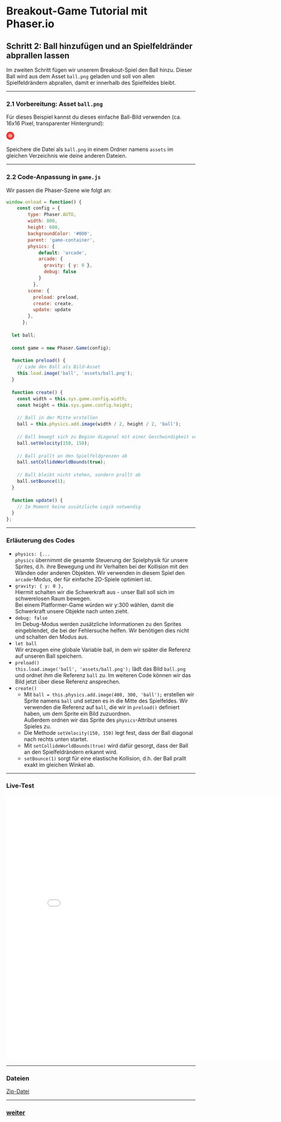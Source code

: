  <meta charset="utf-8" />
  <title>Breakout</title>
  <link rel="stylesheet" href="https://Hi2272.github.io/StyleMD.css">


# Breakout-Game Tutorial mit Phaser.io

## Schritt 2: Ball hinzufügen und an Spielfeldränder abprallen lassen

Im zweiten Schritt fügen wir unserem Breakout-Spiel den Ball hinzu. Dieser Ball wird aus dem Asset `ball.png` geladen und soll von allen Spielfeldrändern abprallen, damit er innerhalb des Spielfeldes bleibt.

---

### 2.1 Vorbereitung: Asset `ball.png`

Für dieses Beispiel kannst du dieses einfache Ball-Bild verwenden (ca. 16x16 Pixel, transparenter Hintergrund):

![ball.png](01Ball/assets/ball.png)  

Speichere die Datei als `ball.png` in einem Ordner namens `assets` im gleichen Verzeichnis wie deine anderen Dateien.

---

### 2.2 Code-Anpassung in `game.js`

Wir passen die Phaser-Szene wie folgt an:

```js
window.onload = function() {
    const config = {
        type: Phaser.AUTO,
        width: 800,
        height: 600,
        backgroundColor: '#000',
        parent: 'game-container',
        physics: {                      
            default: 'arcade',           
            arcade: {
              gravity: { y: 0 },
              debug: false
            }
          },
        scene: {
          preload: preload,
          create: create,
          update: update
        },
      };

  let ball;

  const game = new Phaser.Game(config);

  function preload() {
    // Lade den Ball als Bild-Asset
    this.load.image('ball', 'assets/ball.png');
  }

  function create() {
    const width = this.sys.game.config.width;
    const height = this.sys.game.config.height;

    // Ball in der Mitte erstellen
    ball = this.physics.add.image(width / 2, height / 2, 'ball');
  
    // Ball bewegt sich zu Beginn diagonal mit einer Geschwindigkeit von 150
    ball.setVelocity(150, 150);

    // Ball prallt an den Spielfeldgrenzen ab
    ball.setCollideWorldBounds(true);

    // Ball bleibt nicht stehen, sondern prallt ab
    ball.setBounce(1);
  }

  function update() {
    // Im Moment keine zusätzliche Logik notwendig
  }
};
```

---

### Erläuterung des Codes
- `physics: {...`  
`physics` übernimmt die gesamte Steuerung der Spielphysik für unsere Sprites, d.h. ihre Bewegung und ihr Verhalten bei der Kollision mit den Wänden oder anderen Objekten.
Wir verwenden in diesem Spiel den `arcade`-Modus, der für einfache 2D-Spiele optimiert ist.
- `gravity: { y: 0 },`  
Hiermit schalten wir die Schwerkraft aus - unser Ball soll sich im schwerelosen Raum bewegen.  
Bei einem Platformer-Game würden wir y:300 wählen, damit die Schwerkraft unsere Objekte nach unten zieht.
- `debug: false`  
Im Debug-Modus werden zusätzliche Informationen zu den Sprites eingeblendet, die bei der Fehlersuche helfen. Wir benötigen dies nicht und schalten den Modus aus.        
- `let ball`  
  Wir erzeugen eine globale Variable ball, in dem wir später die Referenz auf unseren Ball speichern.
- `preload()`  
  `this.load.image('ball', 'assets/ball.png');` lädt das Bild `ball.png` und ordnet ihm die Referenz `ball` zu. Im weiteren Code können wir das Bild jetzt über diese Referenz ansprechen.
- `create()`  
  - Mit `ball = this.physics.add.image(400, 300, 'ball');`
erstellen wir Sprite namens `ball` und setzen es in die Mitte des Spielfeldes. Wir verwenden die Referenz auf `ball`, die wir in `preload()` definiert haben, um dem Sprite ein Bild zuzuordnen.  
Außerdem ordnen wir das Sprite des `physics`-Attribut unseres Spieles zu.   
  - Die Methode `setVelocity(150, 150)` legt fest, dass der Ball diagonal nach rechts unten startet.
  - Mit `setCollideWorldBounds(true)` wird dafür gesorgt, dass der Ball an den Spielfeldrändern erkannt wird.
  - `setBounce(1)` sorgt für eine elastische Kollision, d.h. der Ball prallt exakt im gleichen Winkel ab.

---

### Live-Test

<iframe 
  src="01Ball/index.html" 
  width="820" 
  height="700" 
  frameborder="0" 
  sandbox="allow-scripts allow-same-origin">
</iframe>

---

### Dateien

[Zip-Datei](01Ball.zip)    


---

### [weiter](02Paddle.html)  
